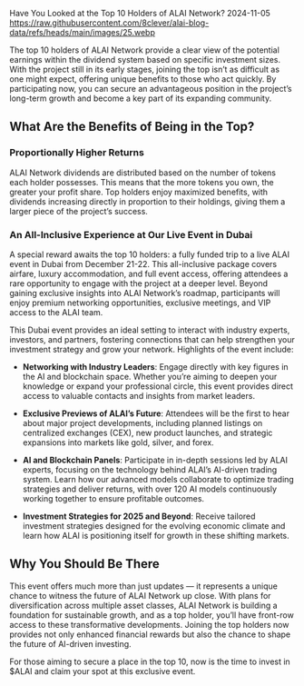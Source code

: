 Have You Looked at the Top 10 Holders of ALAI Network?
2024-11-05
https://raw.githubusercontent.com/8clever/alai-blog-data/refs/heads/main/images/25.webp

The top 10 holders of ALAI Network provide a clear view of the potential earnings within the dividend system based on specific investment sizes. With the project still in its early stages, joining the top isn’t as difficult as one might expect, offering unique benefits to those who act quickly. By participating now, you can secure an advantageous position in the project’s long-term growth and become a key part of its expanding community.

## What Are the Benefits of Being in the Top?

### Proportionally Higher Returns

ALAI Network dividends are distributed based on the number of tokens each holder possesses. This means that the more tokens you own, the greater your profit share. Top holders enjoy maximized benefits, with dividends increasing directly in proportion to their holdings, giving them a larger piece of the project’s success.

### An All-Inclusive Experience at Our Live Event in Dubai

A special reward awaits the top 10 holders: a fully funded trip to a live ALAI event in Dubai from December 21-22. This all-inclusive package covers airfare, luxury accommodation, and full event access, offering attendees a rare opportunity to engage with the project at a deeper level. Beyond gaining exclusive insights into ALAI Network’s roadmap, participants will enjoy premium networking opportunities, exclusive meetings, and VIP access to the ALAI team.

This Dubai event provides an ideal setting to interact with industry experts, investors, and partners, fostering connections that can help strengthen your investment strategy and grow your network. Highlights of the event include:

- **Networking with Industry Leaders**: Engage directly with key figures in the AI and blockchain space. Whether you’re aiming to deepen your knowledge or expand your professional circle, this event provides direct access to valuable contacts and insights from market leaders.

- **Exclusive Previews of ALAI’s Future**: Attendees will be the first to hear about major project developments, including planned listings on centralized exchanges (CEX), new product launches, and strategic expansions into markets like gold, silver, and forex.

- **AI and Blockchain Panels**: Participate in in-depth sessions led by ALAI experts, focusing on the technology behind ALAI’s AI-driven trading system. Learn how our advanced models collaborate to optimize trading strategies and deliver returns, with over 120 AI models continuously working together to ensure profitable outcomes.

- **Investment Strategies for 2025 and Beyond**: Receive tailored investment strategies designed for the evolving economic climate and learn how ALAI is positioning itself for growth in these shifting markets.

## Why You Should Be There

This event offers much more than just updates — it represents a unique chance to witness the future of ALAI Network up close. With plans for diversification across multiple asset classes, ALAI Network is building a foundation for sustainable growth, and as a top holder, you’ll have front-row access to these transformative developments. Joining the top holders now provides not only enhanced financial rewards but also the chance to shape the future of AI-driven investing.

For those aiming to secure a place in the top 10, now is the time to invest in $ALAI and claim your spot at this exclusive event.
